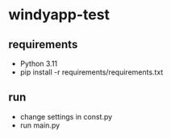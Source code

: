 # windyapp-test

## requirements
- Python 3.11
- pip install -r requirements/requirements.txt

## run
- change settings in const.py
- run main.py
